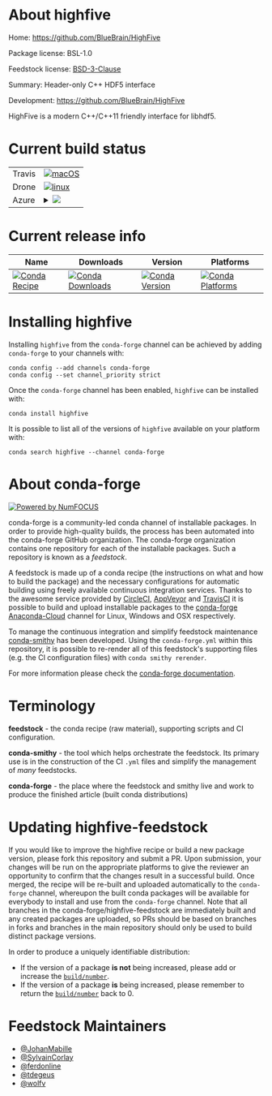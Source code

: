 About highfive
==============

Home: https://github.com/BlueBrain/HighFive

Package license: BSL-1.0

Feedstock license: [BSD-3-Clause](https://github.com/conda-forge/highfive-feedstock/blob/master/LICENSE.txt)

Summary: Header-only C++ HDF5 interface

Development: https://github.com/BlueBrain/HighFive

HighFive is a modern C++/C++11 friendly interface for libhdf5.

Current build status
====================


<table><tr>
    <td>Travis</td>
    <td>
      <a href="https://travis-ci.com/conda-forge/highfive-feedstock">
        <img alt="macOS" src="https://img.shields.io/travis/com/conda-forge/highfive-feedstock/master.svg?label=macOS">
      </a>
    </td>
  </tr><tr>
    <td>Drone</td>
    <td>
      <a href="https://cloud.drone.io/conda-forge/highfive-feedstock">
        <img alt="linux" src="https://img.shields.io/drone/build/conda-forge/highfive-feedstock/master.svg?label=Linux">
      </a>
    </td>
  </tr>
    
  <tr>
    <td>Azure</td>
    <td>
      <details>
        <summary>
          <a href="https://dev.azure.com/conda-forge/feedstock-builds/_build/latest?definitionId=3013&branchName=master">
            <img src="https://dev.azure.com/conda-forge/feedstock-builds/_apis/build/status/highfive-feedstock?branchName=master">
          </a>
        </summary>
        <table>
          <thead><tr><th>Variant</th><th>Status</th></tr></thead>
          <tbody><tr>
              <td>linux_64</td>
              <td>
                <a href="https://dev.azure.com/conda-forge/feedstock-builds/_build/latest?definitionId=3013&branchName=master">
                  <img src="https://dev.azure.com/conda-forge/feedstock-builds/_apis/build/status/highfive-feedstock?branchName=master&jobName=linux&configuration=linux_64_" alt="variant">
                </a>
              </td>
            </tr><tr>
              <td>linux_aarch64</td>
              <td>
                <a href="https://dev.azure.com/conda-forge/feedstock-builds/_build/latest?definitionId=3013&branchName=master">
                  <img src="https://dev.azure.com/conda-forge/feedstock-builds/_apis/build/status/highfive-feedstock?branchName=master&jobName=linux&configuration=linux_aarch64_" alt="variant">
                </a>
              </td>
            </tr><tr>
              <td>linux_ppc64le</td>
              <td>
                <a href="https://dev.azure.com/conda-forge/feedstock-builds/_build/latest?definitionId=3013&branchName=master">
                  <img src="https://dev.azure.com/conda-forge/feedstock-builds/_apis/build/status/highfive-feedstock?branchName=master&jobName=linux&configuration=linux_ppc64le_" alt="variant">
                </a>
              </td>
            </tr><tr>
              <td>osx_64</td>
              <td>
                <a href="https://dev.azure.com/conda-forge/feedstock-builds/_build/latest?definitionId=3013&branchName=master">
                  <img src="https://dev.azure.com/conda-forge/feedstock-builds/_apis/build/status/highfive-feedstock?branchName=master&jobName=osx&configuration=osx_64_" alt="variant">
                </a>
              </td>
            </tr><tr>
              <td>osx_arm64</td>
              <td>
                <a href="https://dev.azure.com/conda-forge/feedstock-builds/_build/latest?definitionId=3013&branchName=master">
                  <img src="https://dev.azure.com/conda-forge/feedstock-builds/_apis/build/status/highfive-feedstock?branchName=master&jobName=osx&configuration=osx_arm64_" alt="variant">
                </a>
              </td>
            </tr><tr>
              <td>win_64</td>
              <td>
                <a href="https://dev.azure.com/conda-forge/feedstock-builds/_build/latest?definitionId=3013&branchName=master">
                  <img src="https://dev.azure.com/conda-forge/feedstock-builds/_apis/build/status/highfive-feedstock?branchName=master&jobName=win&configuration=win_64_" alt="variant">
                </a>
              </td>
            </tr>
          </tbody>
        </table>
      </details>
    </td>
  </tr>
</table>

Current release info
====================

| Name | Downloads | Version | Platforms |
| --- | --- | --- | --- |
| [![Conda Recipe](https://img.shields.io/badge/recipe-highfive-green.svg)](https://anaconda.org/conda-forge/highfive) | [![Conda Downloads](https://img.shields.io/conda/dn/conda-forge/highfive.svg)](https://anaconda.org/conda-forge/highfive) | [![Conda Version](https://img.shields.io/conda/vn/conda-forge/highfive.svg)](https://anaconda.org/conda-forge/highfive) | [![Conda Platforms](https://img.shields.io/conda/pn/conda-forge/highfive.svg)](https://anaconda.org/conda-forge/highfive) |

Installing highfive
===================

Installing `highfive` from the `conda-forge` channel can be achieved by adding `conda-forge` to your channels with:

```
conda config --add channels conda-forge
conda config --set channel_priority strict
```

Once the `conda-forge` channel has been enabled, `highfive` can be installed with:

```
conda install highfive
```

It is possible to list all of the versions of `highfive` available on your platform with:

```
conda search highfive --channel conda-forge
```


About conda-forge
=================

[![Powered by NumFOCUS](https://img.shields.io/badge/powered%20by-NumFOCUS-orange.svg?style=flat&colorA=E1523D&colorB=007D8A)](http://numfocus.org)

conda-forge is a community-led conda channel of installable packages.
In order to provide high-quality builds, the process has been automated into the
conda-forge GitHub organization. The conda-forge organization contains one repository
for each of the installable packages. Such a repository is known as a *feedstock*.

A feedstock is made up of a conda recipe (the instructions on what and how to build
the package) and the necessary configurations for automatic building using freely
available continuous integration services. Thanks to the awesome service provided by
[CircleCI](https://circleci.com/), [AppVeyor](https://www.appveyor.com/)
and [TravisCI](https://travis-ci.com/) it is possible to build and upload installable
packages to the [conda-forge](https://anaconda.org/conda-forge)
[Anaconda-Cloud](https://anaconda.org/) channel for Linux, Windows and OSX respectively.

To manage the continuous integration and simplify feedstock maintenance
[conda-smithy](https://github.com/conda-forge/conda-smithy) has been developed.
Using the ``conda-forge.yml`` within this repository, it is possible to re-render all of
this feedstock's supporting files (e.g. the CI configuration files) with ``conda smithy rerender``.

For more information please check the [conda-forge documentation](https://conda-forge.org/docs/).

Terminology
===========

**feedstock** - the conda recipe (raw material), supporting scripts and CI configuration.

**conda-smithy** - the tool which helps orchestrate the feedstock.
                   Its primary use is in the construction of the CI ``.yml`` files
                   and simplify the management of *many* feedstocks.

**conda-forge** - the place where the feedstock and smithy live and work to
                  produce the finished article (built conda distributions)


Updating highfive-feedstock
===========================

If you would like to improve the highfive recipe or build a new
package version, please fork this repository and submit a PR. Upon submission,
your changes will be run on the appropriate platforms to give the reviewer an
opportunity to confirm that the changes result in a successful build. Once
merged, the recipe will be re-built and uploaded automatically to the
`conda-forge` channel, whereupon the built conda packages will be available for
everybody to install and use from the `conda-forge` channel.
Note that all branches in the conda-forge/highfive-feedstock are
immediately built and any created packages are uploaded, so PRs should be based
on branches in forks and branches in the main repository should only be used to
build distinct package versions.

In order to produce a uniquely identifiable distribution:
 * If the version of a package **is not** being increased, please add or increase
   the [``build/number``](https://docs.conda.io/projects/conda-build/en/latest/resources/define-metadata.html#build-number-and-string).
 * If the version of a package **is** being increased, please remember to return
   the [``build/number``](https://docs.conda.io/projects/conda-build/en/latest/resources/define-metadata.html#build-number-and-string)
   back to 0.

Feedstock Maintainers
=====================

* [@JohanMabille](https://github.com/JohanMabille/)
* [@SylvainCorlay](https://github.com/SylvainCorlay/)
* [@ferdonline](https://github.com/ferdonline/)
* [@tdegeus](https://github.com/tdegeus/)
* [@wolfv](https://github.com/wolfv/)

